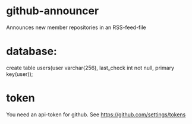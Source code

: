 # github-announcer
Announces new member repositories in an RSS-feed-file

# database:
create table users(user varchar(256), last_check int not null, primary key(user));

# token
You need an api-token for github.
See https://github.com/settings/tokens
